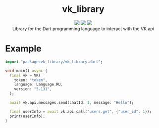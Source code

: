 <h1 align="center">vk_library</h1>
<p align="center">
 <img src="https://img.shields.io/github/languages/code-size/swedesjs/vk_library?style=for-the-badge"/>
 <img src="https://img.shields.io/github/license/swedesjs/vk_library?color=blue&style=for-the-badge" />
 <img src="https://img.shields.io/tokei/lines/github/swedesjs/vk_library?style=for-the-badge"/>
 <br>Library for the Dart programming language to interact with the VK api</br>
</p>

# Example

```dart
import "package:vk_library/vk_library.dart";

void main() async {
  final vk = VK(
    token: "token",
    language: Language.RU,
    version: "5.131",
  );

  await vk.api.messages.send(chatId: 1, message: "Hello");

  final userInfo = await vk.api.call("users.get", {"user_id": 1});
  print(userInfo);
}
```
